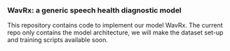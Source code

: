 ### WavRx: a generic speech health diagnostic model

This repository contains code to implement our model WavRx. The current repo only contains the model architecture, we will make the dataset set-up and training scripts available soon.
